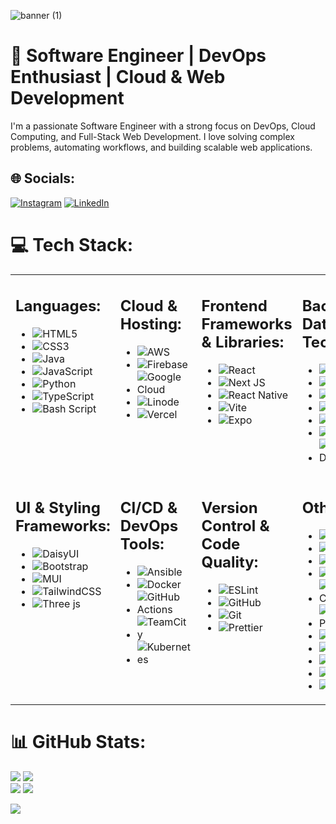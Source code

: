 ![banner (1)](https://github.com/user-attachments/assets/380a76ce-c47b-42c0-9742-fe48225d515b)



# 🚀 Software Engineer | DevOps Enthusiast | Cloud & Web Development 

I'm a passionate Software Engineer with a strong focus on DevOps, Cloud Computing, and Full-Stack Web Development. I love solving complex problems, automating workflows, and building scalable web applications. <br/>


## 🌐 Socials:
[![Instagram](https://img.shields.io/badge/Instagram-%23E4405F.svg?logo=Instagram&logoColor=white)](https://instagram.com/emre_diricanli) 
[![LinkedIn](https://img.shields.io/badge/LinkedIn-%230077B5.svg?logo=linkedin&logoColor=white)](https://linkedin.com/in/Emre-Diricanli) 

# 💻 Tech Stack:

<div align="center">
<table style="border: none;">
  <tr>
    <td valign="top">
      
## **Languages:**
- ![HTML5](https://img.shields.io/badge/html5-%23E34F26.svg?style=for-the-badge&logo=html5&logoColor=white)
- ![CSS3](https://img.shields.io/badge/css3-%231572B6.svg?style=for-the-badge&logo=css3&logoColor=white)
- ![Java](https://img.shields.io/badge/java-%23ED8B00.svg?style=for-the-badge&logo=openjdk&logoColor=white)  
- ![JavaScript](https://img.shields.io/badge/javascript-%23323330.svg?style=for-the-badge&logo=javascript&logoColor=%23F7DF1E)  
- ![Python](https://img.shields.io/badge/python-3670A0?style=for-the-badge&logo=python&logoColor=ffdd54)  
- ![TypeScript](https://img.shields.io/badge/typescript-%23007ACC.svg?style=for-the-badge&logo=typescript&logoColor=white)  
- ![Bash Script](https://img.shields.io/badge/bash_script-%23121011.svg?style=for-the-badge&logo=gnu-bash&logoColor=white)  

</td>
<td valign="top">

## **Cloud & Hosting:**
- ![AWS](https://img.shields.io/badge/AWS-%23FF9900.svg?style=for-the-badge&logo=amazon-aws&logoColor=white)  
- ![Firebase](https://img.shields.io/badge/firebase-a08021?style=for-the-badge&logo=firebase&logoColor=ffcd34)
- ![Google Cloud](https://img.shields.io/badge/GoogleCloud-%234285F4.svg?style=for-the-badge&logo=google-cloud&logoColor=white)  
- ![Linode](https://img.shields.io/badge/linode-00A95C?style=for-the-badge&logo=linode&logoColor=white)  
- ![Vercel](https://img.shields.io/badge/vercel-%23000000.svg?style=for-the-badge&logo=vercel&logoColor=white)  

</td>
<td valign="top">

## **Frontend Frameworks & Libraries:**
- ![React](https://img.shields.io/badge/react-%2320232a.svg?style=for-the-badge&logo=react&logoColor=%2361DAFB)  
- ![Next JS](https://img.shields.io/badge/Next-black?style=for-the-badge&logo=next.js&logoColor=white)
- ![React Native](https://img.shields.io/badge/react_native-%2320232a.svg?style=for-the-badge&logo=react&logoColor=%2361DAFB)
- ![Vite](https://img.shields.io/badge/vite-%23646CFF.svg?style=for-the-badge&logo=vite&logoColor=white)
- ![Expo](https://img.shields.io/badge/expo-1C1E24?style=for-the-badge&logo=expo&logoColor=#D04A37)

</td>
<td valign="top">

## **Backend & Database Technologies:**
- ![NodeJS](https://img.shields.io/badge/node.js-6DA55F?style=for-the-badge&logo=node.js&logoColor=white)
- ![Appwrite](https://img.shields.io/badge/Appwrite-%23FD366E.svg?style=for-the-badge&logo=appwrite&logoColor=white)
- ![Supabase](https://img.shields.io/badge/Supabase-3ECF8E?style=for-the-badge&logo=supabase&logoColor=white)
- ![SQLite](https://img.shields.io/badge/sqlite-%2307405e.svg?style=for-the-badge&logo=sqlite&logoColor=white)
- ![Prisma](https://img.shields.io/badge/Prisma-3982CE?style=for-the-badge&logo=Prisma&logoColor=white)
- ![Postgres](https://img.shields.io/badge/postgres-%23316192.svg?style=for-the-badge&logo=postgresql&logoColor=white)
- ![AmazonDynamoDB](https://img.shields.io/badge/Amazon%20DynamoDB-4053D6?style=for-the-badge&logo=Amazon%20DynamoDB&logoColor=white)

</td>
  </tr>
  <tr>
    <td valign="top">
      
## **UI & Styling Frameworks:**
-  ![DaisyUI](https://img.shields.io/badge/daisyui-5A0EF8?style=for-the-badge&logo=daisyui&logoColor=white)
-  ![Bootstrap](https://img.shields.io/badge/bootstrap-%238511FA.svg?style=for-the-badge&logo=bootstrap&logoColor=white)
-  ![MUI](https://img.shields.io/badge/MUI-%230081CB.svg?style=for-the-badge&logo=mui&logoColor=white)
-  ![TailwindCSS](https://img.shields.io/badge/tailwindcss-%2338B2AC.svg?style=for-the-badge&logo=tailwind-css&logoColor=white)
-  ![Three js](https://img.shields.io/badge/threejs-black?style=for-the-badge&logo=three.js&logoColor=white)

</td>
<td valign="top">
      
## **CI/CD & DevOps Tools:**
-  ![Ansible](https://img.shields.io/badge/ansible-%231A1918.svg?style=for-the-badge&logo=ansible&logoColor=white)
-  ![Docker](https://img.shields.io/badge/docker-%230db7ed.svg?style=for-the-badge&logo=docker&logoColor=white)
-  ![GitHub Actions](https://img.shields.io/badge/github%20actions-%232671E5.svg?style=for-the-badge&logo=githubactions&logoColor=white)
-  ![TeamCity](https://img.shields.io/badge/teamcity-000000.svg?style=for-the-badge&logo=teamcity&logoColor=white)
-  ![Kubernetes](https://img.shields.io/badge/kubernetes-%23326ce5.svg?style=for-the-badge&logo=kubernetes&logoColor=white)

</td>
<td valign="top">
      
## **Version Control & Code Quality:**
- ![ESLint](https://img.shields.io/badge/ESLint-4B3263?style=for-the-badge&logo=eslint&logoColor=white)
- ![GitHub](https://img.shields.io/badge/github-%23121011.svg?style=for-the-badge&logo=github&logoColor=white)
- ![Git](https://img.shields.io/badge/git-%23F05033.svg?style=for-the-badge&logo=git&logoColor=white)
- ![Prettier](https://img.shields.io/badge/prettier-%23F7B93E.svg?style=for-the-badge&logo=prettier&logoColor=black) 

</td>
<td valign="top">
      
## **Others:**
-   ![JWT](https://img.shields.io/badge/JWT-black?style=for-the-badge&logo=JSON%20web%20tokens)
-   ![NPM](https://img.shields.io/badge/NPM-%23CB3837.svg?style=for-the-badge&logo=npm&logoColor=white)
-   ![Canva](https://img.shields.io/badge/Canva-%2300C4CC.svg?style=for-the-badge&logo=Canva&logoColor=white)
-   ![Adobe Lightroom](https://img.shields.io/badge/Adobe%20Lightroom-31A8FF.svg?style=for-the-badge&logo=Adobe%20Lightroom&logoColor=white)
-   ![Adobe Lightroom Classic](https://img.shields.io/badge/Adobe%20Lightroom%20Classic-31A8FF.svg?style=for-the-badge&logo=Adobe%20Lightroom%20Classic&logoColor=white)
-   ![Adobe Photoshop](https://img.shields.io/badge/adobe%20photoshop-%2331A8FF.svg?style=for-the-badge&logo=adobe%20photoshop&logoColor=white)
-   ![Notion](https://img.shields.io/badge/Notion-%23000000.svg?style=for-the-badge&logo=notion&logoColor=white)
-   ![Home Assistant](https://img.shields.io/badge/home%20assistant-%2341BDF5.svg?style=for-the-badge&logo=home-assistant&logoColor=white)
-   ![Pi-Hole](https://img.shields.io/badge/pihole-%2396060C.svg?style=for-the-badge&logo=pi-hole&logoColor=white)
-   ![Postman](https://img.shields.io/badge/Postman-FF6C37?style=for-the-badge&logo=postman&logoColor=white)
-   ![Raspberry Pi](https://img.shields.io/badge/-Raspberry_Pi-C51A4A?style=for-the-badge&logo=Raspberry-Pi)

</td>
</tr>
</table>
</div>




# 📊 GitHub Stats:
![](https://github-readme-stats.vercel.app/api?username=Emre-Diricanli&theme=tokyonight&hide_border=true&include_all_commits=true&count_private=true)
![](https://nirzak-streak-stats.vercel.app/?user=Emre-Diricanli&theme=tokyonight&hide_border=true)<br/>
![](https://github-readme-stats.vercel.app/api/top-langs/?username=Emre-Diricanli&theme=tokyonight&hide_border=true&include_all_commits=true&count_private=true&layout=compact)
![](https://quotes-github-readme.vercel.app/api?type=horizontal&theme=tokyonight) </br>
<!-- ![](https://github-contributor-stats.vercel.app/api?username=Emre-Diricanli&limit=5&theme=tokyonight&combine_all_yearly_contributions=true) -->
![](https://github-profile-trophy.vercel.app/?username=Emre-Diricanli&theme=tokyonight&no-frame=true&no-bg=true&margin-w=4)




